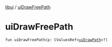 [libui](README.md) / [uiDrawFreePath](ui-draw-free-path.md)

# uiDrawFreePath

`fun uiDrawFreePath(p: CValuesRef<`[`uiDrawPath`](ui-draw-path.md)`>?)`
